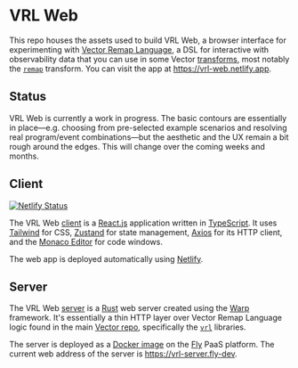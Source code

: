 # VRL Web

This repo houses the assets used to build VRL Web, a browser interface for experimenting with
[Vector Remap Language][vrl], a DSL for interactive with observability data that you can use in some
Vector [transforms], most notably the [`remap`][remap] transform. You can visit the app at
https://vrl-web.netlify.app.

## Status

VRL Web is currently a work in progress. The basic contours are essentially in place—e.g. choosing
from pre-selected example scenarios and resolving real program/event combinations—but the aesthetic
and the UX remain a bit rough around the edges. This will change over the coming weeks and months.

## Client

[![Netlify Status](https://api.netlify.com/api/v1/badges/da078a1c-a658-4e9b-9467-262b4d3afe9b/deploy-status)](https://app.netlify.com/sites/vrl-web/deploys)

The VRL Web [client] is a [React.js][react] application written in [TypeScript]. It uses [Tailwind]
for CSS, [Zustand] for state management, [Axios] for its HTTP client, and the [Monaco
Editor][monaco] for code windows.

The web app is deployed automatically using [Netlify].

## Server

The VRL Web [server] is a [Rust] web server created using the [Warp] framework. It's essentially a
thin HTTP layer over Vector Remap Language logic found in the main [Vector repo][repo], specifically
the [`vrl`][vrl_lib] libraries.

The server is deployed as a [Docker image][dockerfile] on the [Fly] PaaS platform. The current web
address of the server is https://vrl-server.fly-dev.

[axios]: https://axios-http.com
[client]: ./vrl-web-client
[dockerfile]: ./vrl-web-server-warp/Dockerfile
[fly]: https://fly.io
[monaco]: https://microsoft.github.io/monaco-editor
[netlify]: https://netlify.com
[react]: https://reactjs.org
[remap]: https://vector.dev/docs/reference/configuration/transforms/remap
[repo]: https://github.com/vectordotdev/vector
[rust]: https://rust-lang.org
[server]: ./vrl-web-server-warp
[tailwind]: https://tailwindcss.com
[transforms]: https://vector.dev/docs/reference/configuration/transforms
[typescript]: https://typescriptlang.org
[vrl]: https://vrl.dev
[vrl_lib]: https://github.com/vectordotdev/vector/tree/master/lib/vrl
[warp]: https://github.com/seanmonstar/warp
[zustand]: https://zustand.surge.sh
